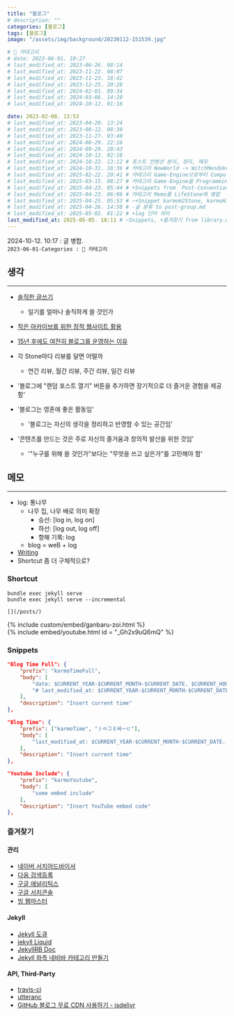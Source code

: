 ```yaml
---
title: "블로그"
# description: ""
categories: [블로그]
tags: [블로그]
image: "/assets/img/background/20230112-151539.jpg"

# 🍇 카테고리
# date: 2023-06-01. 10:27
# last_modified_at: 2023-06-26. 08:14
# last_modified_at: 2023-11-22. 08:07
# last_modified_at: 2023-11-23. 18:42
# last_modified_at: 2023-12-25. 20:28
# last_modified_at: 2024-02-01. 09:34
# last_modified_at: 2024-03-06. 14:28
# last_modified_at: 2024-10-12. 01:16

date: 2023-02-08. 13:53
# last_modified_at: 2023-04-20. 13:24
# last_modified_at: 2023-08-12. 08:30
# last_modified_at: 2023-11-27. 03:40
# last_modified_at: 2024-08-29. 22:16
# last_modified_at: 2024-09-29. 20:43
# last_modified_at: 2024-10-12. 02:18
# last_modified_at: 2024-10-22. 13:12 # 포스트 컨벤션 분리, 정리, 메모
# last_modified_at: 2024-10-31. 16:36 # 카테고리 NewWorld -> WitchMendokusai
# last_modified_at: 2025-02-22. 20:41 # 카테고리 Game-Engine으로부터 Computer-Graphics 분리
# last_modified_at: 2025-03-15. 08:27 # 카테고리 Game-Engine을 Programming에 병합
# last_modified_at: 2025-04-23. 05:44 # +Snippets from `Post-Convention`
# last_modified_at: 2025-04-23. 06:06 # 카테고리 Memo를 LifeStone에 병합
# last_modified_at: 2025-04-25. 05:53 # ~+Snippet karmoH2Stone, karmoH3Stone
# last_modified_at: 2025-04-26. 14:58 # -글 분류 to post-group.md
# last_modified_at: 2025-05-02. 01:22 # +log 단어 의미
last_modified_at: 2025-05-05. 18:11 # ~Snippets, +즐겨찾기 from library.md
---
```


2024-10-12. 10:17 : 글 병합.  
`2023-06-01-Categories : 🍇 카테고리`  

## 생각

---

- [솔직한 글쓰기](https://x.com/HimNaeRyeo46/status/1809817688744886694)
  - 일기를 얼마나 솔직하게 쓸 것인가
- [작은 아카이브를 위한 정적 웹사이트 활용](https://news.hada.io/topic?id=17311)
- [15년 후에도 여전히 블로그를 운영하는 이유](https://news.hada.io/topic?id=16933)
- 각 Stone마다 리뷰를 달면 어떨까
  - 연간 리뷰, 월간 리뷰, 주간 리뷰, 일간 리뷰
- '블로그에 "랜덤 포스트 열기" 버튼을 추가하면 장기적으로 더 즐거운 경험을 제공함'

- '블로그는 영혼에 좋은 활동임'
  - '블로그는 자신의 생각을 정리하고 반영할 수 있는 공간임'

- '콘텐츠를 만드는 것은 주로 자신의 즐거움과 창의적 발산을 위한 것임'
  - '"누구를 위해 쓸 것인가"보다는 "무엇을 쓰고 싶은가"를 고민해야 함'

## 메모

---

- log: 통나무
  - 나무 집, 나무 배로 의미 확장
    - 승선: [log in, log on]
    - 하선: [log out, log off]
    - 항해 기록: log
  - blog = weB + log
- [Writing](/posts/writing)
- Shortcut 좀 더 구체적으로?

### Shortcut

`bundle exec jekyll serve`  
`bundle exec jekyll serve --incremental`  

`[](/posts/)`  

{% include custom/embed/ganbaru-zoi.html %}  
{% include embed/youtube.html id = "_Gh2x9uQ6mQ" %}  

### Snippets

```json
"Blog Time Full": {
    "prefix": "karmoTimeFull",
    "body": [
        "date: $CURRENT_YEAR-$CURRENT_MONTH-$CURRENT_DATE. $CURRENT_HOUR:$CURRENT_MINUTE # Init",
        "# last_modified_at: $CURRENT_YEAR-$CURRENT_MONTH-$CURRENT_DATE. $CURRENT_HOUR:$CURRENT_MINUTE"
    ],
    "description": "Insert current time"
},

"Blog Time": {
    "prefix": ["karmoTime", "ㅏㅁ그ㅐ쌰ㅡㄷ"],
    "body": [
        "last_modified_at: $CURRENT_YEAR-$CURRENT_MONTH-$CURRENT_DATE. $CURRENT_HOUR:$CURRENT_MINUTE"
    ],
    "description": "Insert current time"
},

"Youtube Include": {
    "prefix": "karmoYoutube",
    "body": [
        "some embed include"
    ],
    "description": "Insert YouTube embed code"
},
```

### 즐겨찾기

#### 관리

- [네이버 서치어드바이서](https://searchadvisor.naver.com/)
- [다음 검색등록](https://register.search.daum.net/index.daum)
- [구글 애널리틱스](https://analytics.google.com/)
- [구글 서치콘솔](https://search.google.com/u/0/search-console)
- [빙 웹마스터](https://www.bing.com/webmasters/home)

#### Jekyll

- [Jekyll 도큐](https://jekyllrb-ko.github.io/docs/posts/)
- [jekyll Liquid](https://fuzzysound.github.io/jekyll-liquid)
- [JekyllRB Doc](https://jekyllrb.com/docs/front-matter/)
- [Jekyll 좌측 네비바 카테고리 만들기](https://ansohxxn.github.io/blog/category/)

#### API, Third-Party

- [travis-ci](https://app.travis-ci.com/account/repositories)
- [utteranc](https://utteranc.es/)
- [GitHub 블로그 무료 CDN 사용하기 - jsdelivr](https://pioneergu.github.io/posts/github-blog-jsdelivr-cdn/)
